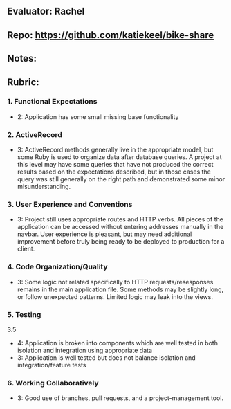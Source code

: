 ## Evaluator: Rachel

## Repo: https://github.com/katiekeel/bike-share

## Notes:

## Rubric:

### 1. Functional Expectations

* 2: Application has some small missing base functionality

### 2. ActiveRecord

* 3: ActiveRecord methods generally live in the appropriate model, but some Ruby is used to organize data after database queries. A project at this level may have some queries that have not produced the correct results based on the expectations described, but in those cases the query was still generally on the right path and demonstrated some minor misunderstanding.

### 3. User Experience and Conventions

* 3: Project still uses appropriate routes and HTTP verbs. All pieces of the application can be accessed without entering addresses manually in the navbar. User experience is pleasant, but may need additional improvement before truly being ready to be deployed to production for a client.


### 4. Code Organization/Quality

* 3: Some logic not related specifically to HTTP requests/resesponses remains in the main application file. Some methods may be slightly long, or follow unexpected patterns. Limited logic may leak into the views.


### 5. Testing

3.5

* 4: Application is broken into components which are well tested in both isolation and integration using appropriate data
* 3: Application is well tested but does not balance isolation and integration/feature tests



### 6. Working Collaboratively

* 3: Good use of branches, pull requests, and a project-management tool.
